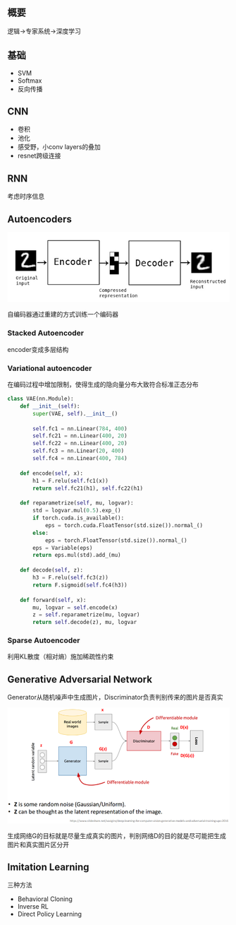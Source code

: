 ## 概要

逻辑->专家系统->深度学习

## 基础

- SVM
- Softmax
- 反向传播



## CNN

- 卷积
- 池化
- 感受野，小conv layers的叠加
- resnet跨级连接

## RNN

考虑时序信息



## Autoencoders

![autoencoder_schema.jpg](复习.assets/autoencoder_schema.jpg)

自编码器通过重建的方式训练一个编码器

### Stacked Autoencoder

encoder变成多层结构

### Variational autoencoder

在编码过程中增加限制，使得生成的隐向量分布大致符合标准正态分布

```python
class VAE(nn.Module):
    def __init__(self):
        super(VAE, self).__init__()

        self.fc1 = nn.Linear(784, 400)
        self.fc21 = nn.Linear(400, 20)
        self.fc22 = nn.Linear(400, 20)
        self.fc3 = nn.Linear(20, 400)
        self.fc4 = nn.Linear(400, 784)

    def encode(self, x):
        h1 = F.relu(self.fc1(x))
        return self.fc21(h1), self.fc22(h1)

    def reparametrize(self, mu, logvar):
        std = logvar.mul(0.5).exp_()
        if torch.cuda.is_available():
            eps = torch.cuda.FloatTensor(std.size()).normal_()
        else:
            eps = torch.FloatTensor(std.size()).normal_()
        eps = Variable(eps)
        return eps.mul(std).add_(mu)

    def decode(self, z):
        h3 = F.relu(self.fc3(z))
        return F.sigmoid(self.fc4(h3))

    def forward(self, x):
        mu, logvar = self.encode(x)
        z = self.reparametrize(mu, logvar)
        return self.decode(z), mu, logvar
```



### Sparse Autoencoder

利用KL散度（相对熵）施加稀疏性约束



## Generative Adversarial Network

Generator从随机噪声中生成图片，Discriminator负责判别传来的图片是否真实

![image-20191231105737296](复习.assets/image-20191231105737296.png)

生成网络G的目标就是尽量生成真实的图片，判别网络D的目的就是尽可能把生成图片和真实图片区分开

## Imitation Learning

三种方法

- Behavioral Cloning
- Inverse RL
- Direct Policy Learning